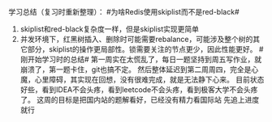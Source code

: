 学习总结（复习时重新整理）：
#为啥Redis使用skiplist而不是red-black#
1. skiplist和red-black复杂度一样，但是skiplist实现更简单
2. 并发环境下，红黑树插入、删除时可能需要rebalance，可能涉及整个树的其它部分，skiplist的操作更局部性。锁需要关注的节点更少，因此性能更好。
#刚开始学习时的总结#
第一周实在太慌乱了，每日一题坚持到周五写作业，就崩溃了，第一题卡住，git也搞不定。
然后整体延迟到第二周周四，完全是心魔，心里障碍，其实现在回想，没有很难完成，就是无法静下心来。
目前状态好些，看到IDEA不会头疼，看到leetcode不会头疼，看到极客大学不会头疼了。
这周的目标是把国内站的题解看好，已经没有精力看国际站
先追上进度就行

